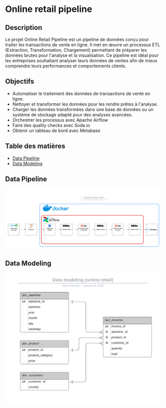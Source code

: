 # Online retail pipeline

## Description

Le projet Online Retail Pipeline est un pipeline de données conçu pour traiter les transactions de vente en ligne. 
Il met en œuvre un processus ETL (Extraction, Transformation, Chargement) permettant de préparer les données brutes pour l'analyse et la visualisation. 
Ce pipeline est idéal pour les entreprises souhaitant analyser leurs données de ventes afin de mieux comprendre leurs performances et comportements clients.

## Objectifs

- Automatiser le traitement des données de transactions de vente en ligne.
- Nettoyer et transformer les données pour les rendre prêtes à l'analyse.
- Charger les données transformées dans une base de données ou un système de stockage adapté pour des analyses avancées.
- Orchestrer les processus avec Apache Airflow
- Faire des quality checks avec Soda.io
- Obtenir un tableau de bord avec Metabase


## Table des matières

- [Data Pipeline](#data-pipeline)
- [Data Modeling](#data-modeling)

## Data Pipeline

![](images/Pipeline-Online-Retail.png)

## Data Modeling

![](images/Data-Modeling-Online-Retail.png)
